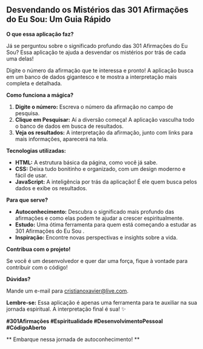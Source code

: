 ## Desvendando os Mistérios das 301 Afirmações do Eu Sou: Um Guia Rápido 

**O que essa aplicação faz?**

Já se perguntou sobre o significado profundo das 301 Afirmações do Eu Sou?  Essa aplicação te ajuda a desvendar os mistérios por trás de cada uma delas! 

Digite o número da afirmação que te interessa e pronto! A aplicação busca em um banco de dados gigantesco e te mostra a interpretação mais completa e detalhada. 

**Como funciona a mágica?**

1. **Digite o número:** Escreva o número da afirmação no campo de pesquisa.
2. **Clique em Pesquisar:** Aí a diversão começa! A aplicação vasculha todo o banco de dados em busca de resultados.
3. **Veja os resultados:** A interpretação da afirmação, junto com links para mais informações, aparecerá na tela.

**Tecnologias utilizadas:**

* **HTML:** A estrutura básica da página, como você já sabe.
* **CSS:** Deixa tudo bonitinho e organizado, com um design moderno e fácil de usar.
* **JavaScript:** A inteligência por trás da aplicação! É ele quem busca pelos dados e exibe os resultados.

**Para que serve?**

* **Autoconhecimento:** Descubra o significado mais profundo das afirmações e como elas podem te ajudar a crescer espiritualmente.
* **Estudo:** Uma ótima ferramenta para quem está começando a estudar as 301 Afirmações do Eu Sou .
* **Inspiração:** Encontre novas perspectivas e insights sobre a vida.

**Contribua com o projeto!**

Se você é um desenvolvedor e quer dar uma força, fique à vontade para contribuir com o código! 

**Dúvidas?**

Mande um e-mail para cristianoxavier@live.com. 

**Lembre-se:** Essa aplicação é apenas uma ferramenta para te auxiliar na sua jornada espiritual. A interpretação final é sua! ✨

**#301Afirmações #Espiritualidade #DesenvolvimentoPessoal #CódigoAberto**

** Embarque nessa jornada de autoconhecimento! **
